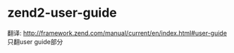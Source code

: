 # zend2-user-guide
翻译: http://framework.zend.com/manual/current/en/index.html#user-guide 只翻user guide部分
